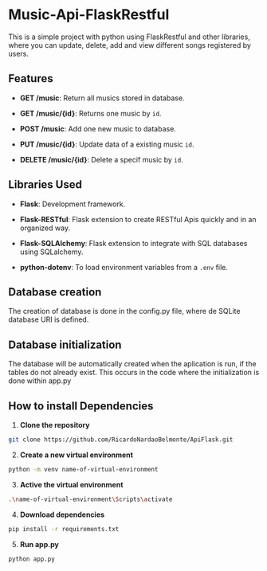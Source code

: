 # Music-Api-FlaskRestful
This is a simple project with python using FlaskRestful and other libraries, where you can update, delete, add and view  different songs  registered by users.

## Features

- **GET /music**: Return all musics stored in database.

- **GET /music/{id}**: Returns one music by `id`.

- **POST /music**: Add one new music to database.

- **PUT /music/{id}**: Update data of a existing music `id`.

- **DELETE /music/{id}**: Delete a specif music by `id`.

## Libraries Used

- **Flask**: Development framework.

- **Flask-RESTful**: Flask extension to create RESTful Apis quickly and in an organized way.

- **Flask-SQLAlchemy**: Flask extension to integrate with SQL databases using SQLalchemy.

- **python-dotenv**: To load environment variables from a  `.env` file.

## Database creation

The creation of database is done in the config.py file, where de SQLite database URI is defined.

## Database initialization

The database will be automatically created when the aplication is run, if the tables do not already exist. This occurs in the code where the initialization is done within app.py

## How to install Dependencies 

1. **Clone the repository**

```bash
git clone https://github.com/RicardoNardaoBelmonte/ApiFlask.git
```

2. **Create a new virtual environment**

```bash
python -m venv name-of-virtual-environment
```

3. **Active the virtual environment**

```bash
.\name-of-virtual-environment\Scripts\activate
```

4. **Download dependencies**

```bash
pip install -r requirements.txt
```

5. **Run app.py**

```bash
python app.py
``` 